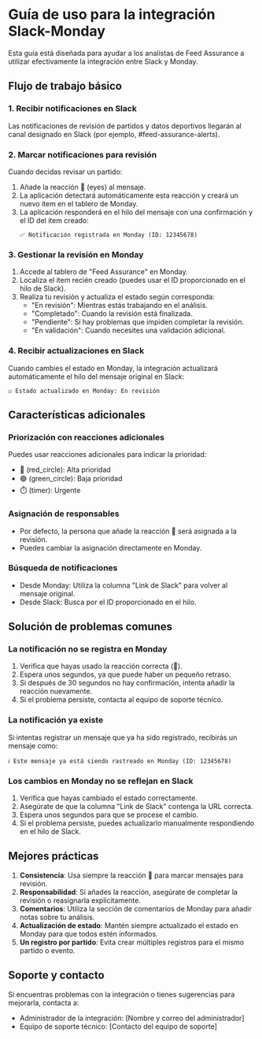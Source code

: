 # Guía de uso para la integración Slack-Monday

Esta guía está diseñada para ayudar a los analistas de Feed Assurance a utilizar efectivamente la integración entre Slack y Monday.

## Flujo de trabajo básico

### 1. Recibir notificaciones en Slack

Las notificaciones de revisión de partidos y datos deportivos llegarán al canal designado en Slack (por ejemplo, #feed-assurance-alerts).

### 2. Marcar notificaciones para revisión

Cuando decidas revisar un partido:

1. Añade la reacción 👀 (eyes) al mensaje.
2. La aplicación detectará automáticamente esta reacción y creará un nuevo ítem en el tablero de Monday.
3. La aplicación responderá en el hilo del mensaje con una confirmación y el ID del ítem creado:
   ```
   ✅ Notificación registrada en Monday (ID: 12345678)
   ```

### 3. Gestionar la revisión en Monday

1. Accede al tablero de "Feed Assurance" en Monday.
2. Localiza el ítem recién creado (puedes usar el ID proporcionado en el hilo de Slack).
3. Realiza tu revisión y actualiza el estado según corresponda:
   - "En revisión": Mientras estás trabajando en el análisis.
   - "Completado": Cuando la revisión está finalizada.
   - "Pendiente": Si hay problemas que impiden completar la revisión.
   - "En validación": Cuando necesites una validación adicional.

### 4. Recibir actualizaciones en Slack

Cuando cambies el estado en Monday, la integración actualizará automáticamente el hilo del mensaje original en Slack:
```
☑️ Estado actualizado en Monday: En revisión
```

## Características adicionales

### Priorización con reacciones adicionales

Puedes usar reacciones adicionales para indicar la prioridad:

- 🔴 (red_circle): Alta prioridad
- 🟢 (green_circle): Baja prioridad
- ⏱️ (timer): Urgente

### Asignación de responsables

- Por defecto, la persona que añade la reacción 👀 será asignada a la revisión.
- Puedes cambiar la asignación directamente en Monday.

### Búsqueda de notificaciones

- Desde Monday: Utiliza la columna "Link de Slack" para volver al mensaje original.
- Desde Slack: Busca por el ID proporcionado en el hilo.

## Solución de problemas comunes

### La notificación no se registra en Monday

1. Verifica que hayas usado la reacción correcta (👀).
2. Espera unos segundos, ya que puede haber un pequeño retraso.
3. Si después de 30 segundos no hay confirmación, intenta añadir la reacción nuevamente.
4. Si el problema persiste, contacta al equipo de soporte técnico.

### La notificación ya existe

Si intentas registrar un mensaje que ya ha sido registrado, recibirás un mensaje como:
```
ℹ️ Este mensaje ya está siendo rastreado en Monday (ID: 12345678)
```

### Los cambios en Monday no se reflejan en Slack

1. Verifica que hayas cambiado el estado correctamente.
2. Asegúrate de que la columna "Link de Slack" contenga la URL correcta.
3. Espera unos segundos para que se procese el cambio.
4. Si el problema persiste, puedes actualizarlo manualmente respondiendo en el hilo de Slack.

## Mejores prácticas

1. **Consistencia**: Usa siempre la reacción 👀 para marcar mensajes para revisión.
2. **Responsabilidad**: Si añades la reacción, asegúrate de completar la revisión o reasignarla explícitamente.
3. **Comentarios**: Utiliza la sección de comentarios de Monday para añadir notas sobre tu análisis.
4. **Actualización de estado**: Mantén siempre actualizado el estado en Monday para que todos estén informados.
5. **Un registro por partido**: Evita crear múltiples registros para el mismo partido o evento.

## Soporte y contacto

Si encuentras problemas con la integración o tienes sugerencias para mejorarla, contacta a:

- Administrador de la integración: [Nombre y correo del administrador]
- Equipo de soporte técnico: [Contacto del equipo de soporte]

